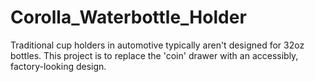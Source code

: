 # Corolla_Waterbottle_Holder
Traditional cup holders in automotive typically aren't designed for 32oz bottles. This project is to replace the 'coin' drawer with an accessibly, factory-looking design.
